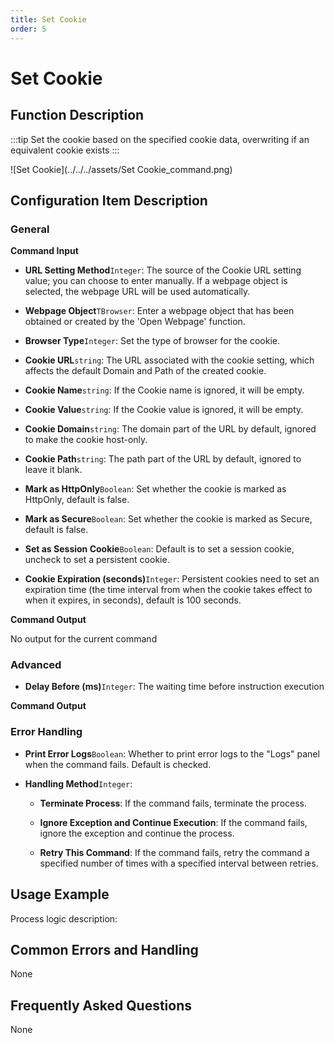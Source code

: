 ```yaml
---
title: Set Cookie
order: 5
---
```


# Set Cookie

## Function Description

:::tip 
Set the cookie based on the specified cookie data, overwriting if an equivalent cookie exists
:::

![Set Cookie](../../../assets/Set Cookie_command.png)

## Configuration Item Description

### General

**Command Input**

- **URL Setting Method**`Integer`: The source of the Cookie URL setting value; you can choose to enter manually. If a webpage object is selected, the webpage URL will be used automatically.

- **Webpage Object**`TBrowser`: Enter a webpage object that has been obtained or created by the 'Open Webpage' function.

- **Browser Type**`Integer`: Set the type of browser for the cookie.

- **Cookie URL**`string`: The URL associated with the cookie setting, which affects the default Domain and Path of the created cookie.

- **Cookie Name**`string`: If the Cookie name is ignored, it will be empty.

- **Cookie Value**`string`: If the Cookie value is ignored, it will be empty.

- **Cookie Domain**`string`: The domain part of the URL by default, ignored to make the cookie host-only.

- **Cookie Path**`string`: The path part of the URL by default, ignored to leave it blank.

- **Mark as HttpOnly**`Boolean`: Set whether the cookie is marked as HttpOnly, default is false.

- **Mark as Secure**`Boolean`: Set whether the cookie is marked as Secure, default is false.

- **Set as Session Cookie**`Boolean`: Default is to set a session cookie, uncheck to set a persistent cookie.

- **Cookie Expiration (seconds)**`Integer`: Persistent cookies need to set an expiration time (the time interval from when the cookie takes effect to when it expires, in seconds), default is 100 seconds.


**Command Output**

No output for the current command

### Advanced

- **Delay Before (ms)**`Integer`: The waiting time before instruction execution


**Command Output**

### Error Handling

- **Print Error Logs**`Boolean`: Whether to print error logs to the "Logs" panel when the command fails. Default is checked. 

- **Handling Method**`Integer`:

    - **Terminate Process**: If the command fails, terminate the process.

    - **Ignore Exception and Continue Execution**: If the command fails, ignore the exception and continue the process.

    - **Retry This Command**: If the command fails, retry the command a specified number of times with a specified interval between retries.

## Usage Example

Process logic description:

## Common Errors and Handling

None

## Frequently Asked Questions

None

